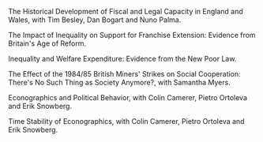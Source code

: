 ---
---

The Historical Development of Fiscal and Legal Capacity in England and Wales, with Tim Besley, Dan Bogart and Nuno Palma.

The Impact of Inequality on Support for Franchise Extension: Evidence from Britain's Age of Reform.

Inequality and Welfare Expenditure: Evidence from the New Poor Law.

The Effect of the 1984/85 British Miners' Strikes on Social Cooperation: There's No Such Thing as Society Anymore?, with Samantha Myers.

Econographics and Political Behavior, with Colin Camerer, Pietro Ortoleva and Erik Snowberg.

Time Stability of Econographics, with Colin Camerer, Pietro Ortoleva and Erik Snowberg.
